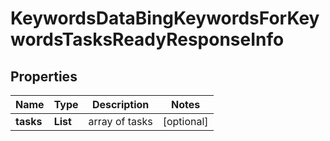 # KeywordsDataBingKeywordsForKeywordsTasksReadyResponseInfo


## Properties

| Name | Type | Description | Notes |
|------------ | ------------- | ------------- | -------------|
**tasks** | **List<KeywordsDataBingKeywordsForKeywordsTasksReadyTaskInfo>** | array of tasks |[optional]|